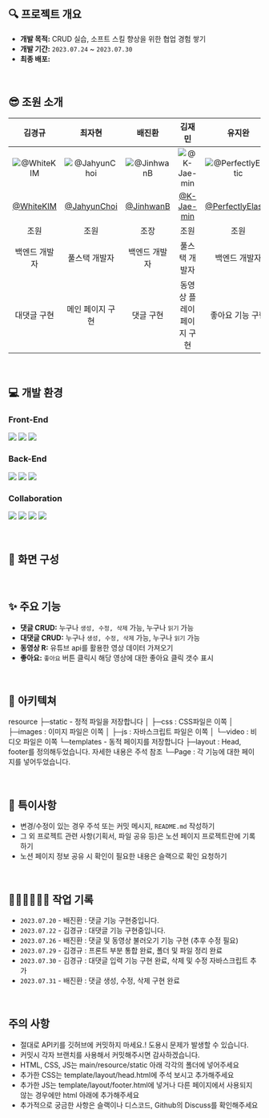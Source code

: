 ## 🔍 프로젝트 개요
- **개발 목적:** CRUD 실습, 소프트 스킬 향상을 위한 협업 경험 쌓기
- **개발 기간:** `2023.07.24` ~ `2023.07.30`
- **최종 배포:** 

<br />

## 😎 조원 소개

| 김경규 | 최자현 | 배진환 | 김재민 | 유지완 |
| :-: | :-: | :-: | :-: | :-: |
| ![@WhiteKIM](https://github.com/Goorm-helpme/youtube_clone/assets/123534245/3409dab9-dc57-484f-85d7-8952b7810ce8) | ![@JahyunChoi](https://github.com/Goorm-helpme/youtube_clone/assets/119170650/fa5e2234-c2b6-4839-83a7-b3a17d0a609a) | ![@JinhwanB](https://github.com/Goorm-helpme/youtube_clone/assets/123534245/ed9ba483-336b-4161-9e89-d57a3198e46d) | ![@K-Jae-min](https://github.com/Goorm-helpme/youtube_clone/assets/123534245/cae394c4-5cfd-4cb9-906e-0b983b09e61b) | ![@PerfectlyElastic](https://github.com/Goorm-helpme/youtube_clone/assets/123534245/d47107f9-e584-4fc3-8518-b14c42c34cbf) |
| [@WhiteKIM](https://github.com/WhiteKIM) | [@JahyunChoi](https://github.com/JahyunChoi) | [@JinhwanB](https://github.com/JinhwanB) | [@K-Jae-min](https://github.com/K-Jae-min) | [@PerfectlyElastic](https://github.com/PerfectlyElastic) |
| 조원 | 조원 | 조장 | 조원 | 조원 |
| 백엔드 개발자 | 풀스택 개발자 | 백엔드 개발자 | 풀스택 개발자 | 백엔드 개발자 |
| 대댓글 구현 | 메인 페이지 구현 | 댓글 구현 | 동영상 플레이 페이지 구현 | 좋아요 기능 구현 |

<br />

## 💻 개발 환경


### Front-End
<img src="https://img.shields.io/badge/html5-E34F26?style=for-the-badge&logo=html5&logoColor=white"> <img src="https://img.shields.io/badge/css-1572B6?style=for-the-badge&logo=css3&logoColor=white"> <img src="https://img.shields.io/badge/javascript-F7DF1E?style=for-the-badge&logo=javascript&logoColor=black">


### Back-End
<img src="https://img.shields.io/badge/java 17-007396?style=for-the-badge&logo=java&logoColor=white"> <img src="https://img.shields.io/badge/spring 3.1.0-6DB33F?style=for-the-badge&logo=spring&logoColor=white"> <img src="https://img.shields.io/badge/thymeleaf-005F0F?style=for-the-badge&logo=thymeleaf&logoColor=white">


### Collaboration
<img src="https://img.shields.io/badge/Notion-000000?style=for-the-badge&logo=Notion&logoColor=white"> <img src="https://img.shields.io/badge/Discord-5865F2?style=for-the-badge&logo=Discord&logoColor=white"> <img src="https://img.shields.io/badge/Slack-4A154B?style=for-the-badge&logo=Slack&logoColor=white"> <img src="https://img.shields.io/badge/github-181717?style=for-the-badge&logo=github&logoColor=white">

<br />

## 📝 화면 구성


<br />

## ✨ 주요 기능
- **댓글 CRUD:** 누구나 `생성, 수정, 삭제` 가능, 누구나 `읽기` 가능
- **대댓글 CRUD:** 누구나 `생성, 수정, 삭제` 가능, 누구나 `읽기` 가능
- **동영상 R:** 유튜브 api를 활용한 영상 데이터 가져오기
- **좋아요:** `좋아요` 버튼 클릭시 해당 영상에 대한 좋아요 클릭 갯수 표시

<br />

## 📁 아키텍쳐
resource
├─static - 정적 파일을 저장합니다
│  ├─css : CSS파일은 이쪽
│  ├─images : 이미지 파일은 이쪽
│  ├─js : 자바스크립트 파일은 이쪽
│  └─video : 비디오 파일은 이쪽
└─templates - 동적 페이지를 저장합니다
    ├─layout : Head, footer를 정의해두었습니다. 자세한 내용은 주석 참조
    └─Page : 각 기능에 대한 페이지를 넣어두었습니다.

<br />

## 📌 특이사항
- 변경/수정이 있는 경우 주석 또는 커밋 메시지, `README.md` 작성하기
- 그 외 프로젝트 관련 사항(기획서, 파일 공유 등)은 노션 페이지 프로젝트란에 기록하기
- 노션 페이지 정보 공유 시 확인이 필요한 내용은 슬랙으로 확인 요청하기

<br />

## 👩🏻‍💻👨🏻‍💻 작업 기록

- `2023.07.20` - 배진환 : 댓글 기능 구현중입니다.
- `2023.07.22` - 김경규 : 대댓글 기능 구현중입니다.
- `2023.07.26` - 배진환 : 댓글 및 동영상 불러오기 기능 구현 (추후 수정 필요)
- `2023.07.29` - 김경규 : 프론트 부분 통합 완료, 폴더 및 파일 정리 완료
- `2023.07.30` - 김경규 : 대댓글 입력 기능 구현 완료, 삭제 및 수정 자바스크립트 추가
- `2023.07.31` - 배진환 : 댓글 생성, 수정, 삭제 구현 완료
<br />


## 주의 사항
- 절대로 API키를 깃허브에 커밋하지 마세요.! 도용시 문제가 발생할 수 있습니다.
- 커밋시 각자 브랜치를 사용해서 커밋해주시면 감사하겠습니다.
- HTML, CSS, JS는 main/resource/static 아래 각각의 폴더에 넣어주세요
- 추가한 CSS는 template/layout/head.html에 주석 보시고 추가해주세요
- 추가한 JS는 template/layout/footer.html에 넣거나 다른 페이지에서 사용되지 않는 경우에만 html 아래에 추가해주세요
- 추가적으로 궁금한 사항은 슬랙이나 디스코드, Github의 Discuss를 확인해주세요
